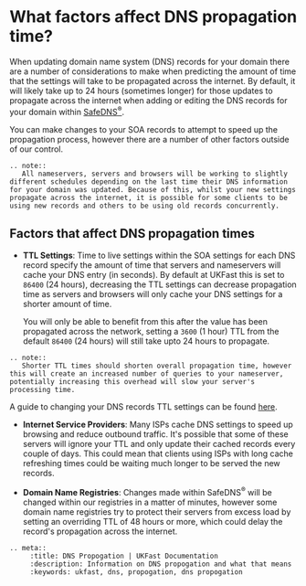 # What factors affect DNS propagation time?

When updating domain name system (DNS) records for your domain there are a number of considerations to make when predicting the amount of time that the settings will take to be propagated across the internet. By default, it will likely take up to 24 hours (sometimes longer) for those updates to propagate across the internet when adding or editing the DNS records for your domain within [SafeDNS<sup>®</sup>](https://my.ukfast.co.uk/safedns/index.php).

You can make changes to your SOA records to attempt to speed up the propagation process, however there are a number of other factors outside of our control.

```eval_rst
.. note::
   All nameservers, servers and browsers will be working to slightly different schedules depending on the last time their DNS information for your domain was updated. Because of this, whilst your new settings propagate across the internet, it is possible for some clients to be using new records and others to be using old records concurrently.
```

## Factors that affect DNS propagation times
- **TTL Settings**:  Time to live settings within the SOA     settings for each DNS record specify the amount of time that servers and nameservers will cache your DNS entry (in seconds). By default at UKFast this is set to `86400` (24 hours), decreasing the TTL settings can decrease propagation time as servers and browsers will only cache your DNS settings for a shorter amount of time.

  You will only be able to benefit from this after the value has been propagated across the network, setting a `3600` (1 hour) TTL from the default `86400` (24 hours) will still take upto 24 hours to propagate.

```eval_rst
.. note::
   Shorter TTL times should shorten overall propagation time, however this will create an increased number of queries to your nameserver, potentially increasing this overhead will slow your server's processing time.
```

A guide to changing your DNS records TTL settings can be found [here](/Domains/safedns/ttl.md).

- **Internet Service Providers**: Many ISPs cache DNS settings to speed up browsing and reduce outbound traffic. It's possible that some of these servers will ignore your TTL and only update their cached records every couple of days. This could mean that clients using ISPs with long cache refreshing times could be waiting much longer to be served the new records.

- **Domain Name Registries**: Changes made within SafeDNS<sup>®</sup> will be changed within our registries in a matter of minutes, however some domain name registries try to protect their servers from excess load by setting an overriding TTL of 48 hours or more, which could delay the record's propagation across the internet.

```eval_rst
.. meta::
     :title: DNS Propogation | UKFast Documentation
     :description: Information on DNS propogation and what that means
     :keywords: ukfast, dns, propogation, dns propogation
```
